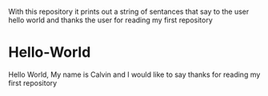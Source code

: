 With this repository it prints out a string of sentances
that say to the user hello world and thanks the user for reading
my first repository

# Hello-World
Hello World, My name is Calvin and I would like to say thanks for reading my first repository 
